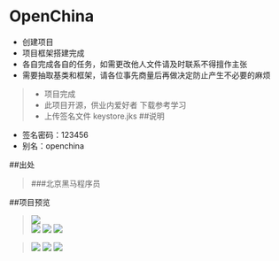 # OpenChina
* 创建项目
* 项目框架搭建完成
* 各自完成各自的任务，如需更改他人文件请及时联系不得擅作主张
* 需要抽取基类和框架，请各位事先商量后再做决定防止产生不必要的麻烦
> * 项目完成
> * 此项目开源，供业内爱好者 下载参考学习
> * 上传签名文件 keystore.jks
##说明
*   签名密码：123456
*   别名：openchina

##出处

> ###北京黑马程序员

##项目预览
> ![](https://github.com/hejun1270/OpenChina/blob/master/preview/gaollg0.gif)	
> ![](https://github.com/hejun1270/OpenChina/blob/master/preview/1.png)	
> ![](https://github.com/hejun1270/OpenChina/blob/master/preview/2.png)	
> ![](https://github.com/hejun1270/OpenChina/blob/master/preview/3.png)

> ![](https://github.com/hejun1270/OpenChina/blob/master/preview/4.png) 
> ![](https://github.com/hejun1270/OpenChina/blob/master/preview/5.png) 
> ![](https://github.com/hejun1270/OpenChina/blob/master/preview/6.png)

